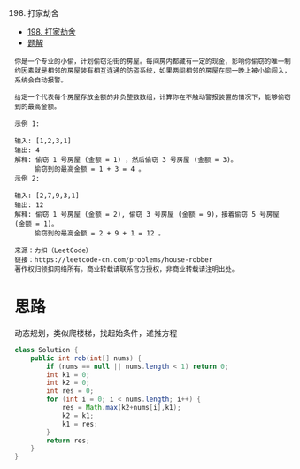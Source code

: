 198. 打家劫舍

- [198. 打家劫舍](https://leetcode-cn.com/problems/house-robber/)
- [题解](https://leetcode-cn.com/problems/house-robber/solution/da-jia-jie-she-by-leetcode/)


```
你是一个专业的小偷，计划偷窃沿街的房屋。每间房内都藏有一定的现金，影响你偷窃的唯一制约因素就是相邻的房屋装有相互连通的防盗系统，如果两间相邻的房屋在同一晚上被小偷闯入，系统会自动报警。

给定一个代表每个房屋存放金额的非负整数数组，计算你在不触动警报装置的情况下，能够偷窃到的最高金额。

示例 1:

输入: [1,2,3,1]
输出: 4
解释: 偷窃 1 号房屋 (金额 = 1) ，然后偷窃 3 号房屋 (金额 = 3)。
     偷窃到的最高金额 = 1 + 3 = 4 。
示例 2:

输入: [2,7,9,3,1]
输出: 12
解释: 偷窃 1 号房屋 (金额 = 2), 偷窃 3 号房屋 (金额 = 9)，接着偷窃 5 号房屋 (金额 = 1)。
     偷窃到的最高金额 = 2 + 9 + 1 = 12 。

来源：力扣（LeetCode）
链接：https://leetcode-cn.com/problems/house-robber
著作权归领扣网络所有。商业转载请联系官方授权，非商业转载请注明出处。

```



# 思路

动态规划，类似爬楼梯，找起始条件，递推方程

```java
class Solution {
    public int rob(int[] nums) {
        if (nums == null || nums.length < 1) return 0;
        int k1 = 0;
        int k2 = 0;
        int res = 0;
        for (int i = 0; i < nums.length; i++) {
            res = Math.max(k2+nums[i],k1);
            k2 = k1;
            k1 = res;
        }
        return res;
    }
}
```
